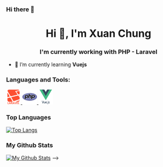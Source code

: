 ### Hi there 👋
<h1 align="center">Hi 👋, I'm Xuan Chung</h1>
<h3 align="center">I'm currently working with PHP - Laravel</h3>

- 🌱 I’m currently learning **Vuejs**


<h3 align="left">Languages and Tools:</h3>
<p align="left"> <a href="https://laravel.com/" target="_blank" rel="noreferrer"> <img src="https://raw.githubusercontent.com/devicons/devicon/master/icons/laravel/laravel-plain-wordmark.svg" alt="laravel" width="40" height="40"/> </a> <a href="https://www.php.net" target="_blank" rel="noreferrer"> <img src="https://raw.githubusercontent.com/devicons/devicon/master/icons/php/php-original.svg" alt="php" width="40" height="40"/> </a> <a href="https://vuejs.org/" target="_blank" rel="noreferrer"> <img src="https://raw.githubusercontent.com/devicons/devicon/master/icons/vuejs/vuejs-original-wordmark.svg" alt="vuejs" width="40" height="40"/> </a> </p>

<!--
**xcsenpai2k/xcsenpai2k** is a ✨ _special_ ✨ repository because its `README.md` (this file) appears on your GitHub profile.

Here are some ideas to get you started:

- 🔭 I’m currently working on ...
- 🌱 I’m currently learning ...
- 👯 I’m looking to collaborate on ...
- 🤔 I’m looking for help with ...
- 💬 Ask me about ...
- 📫 How to reach me: ...
- 😄 Pronouns: ...
- ⚡ Fun fact: ...
-->
### Top Languages
[![Top Langs](https://github-readme-stats.vercel.app/api/top-langs/?username=xcsenpai2k&layout=compact&theme=dark)](https://github.com/xcsenpai2k/xcsenpai2k)

### My Github Stats

[![My Github Stats](https://github-readme-stats.vercel.app/api?username=xcsenpai2k&show_icons=true&title_color=fff&icon_color=79ff97&text_color=9f9f9f&bg_color=151515)](https://github.com/xcsenpai2k)
-->
